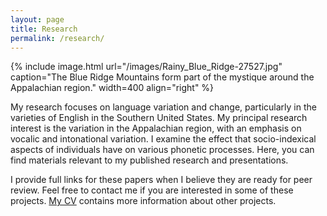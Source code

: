 ```yaml
---
layout: page
title: Research
permalink: /research/
---
```


{% include image.html url="/images/Rainy_Blue_Ridge-27527.jpg" caption="The Blue Ridge Mountains form part of the mystique around the Appalachian region." width=400 align="right" %}

My research focuses on language variation and change, particularly in the varieties of 
English in the Southern United States. My principal research interest is the variation in 
the Appalachian region, with an emphasis on vocalic and intonational variation. I examine the effect 
that socio-indexical aspects of individuals have on various phonetic processes. 
Here, you can find materials relevant to my published research and presentations.

I provide full links for these papers when I believe they are ready for peer review. 
Feel free to contact me if you are interested in some of these projects. 
[My CV](http://paulereed.github.io/cv/) contains more information about other projects.
 
<hr style="clear:both;visibility: hidden;" />  

